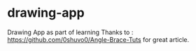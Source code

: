 # drawing-app
Drawing App as part of learning
Thanks to : https://github.com/0shuvo0/Angle-Brace-Tuts for great article.
